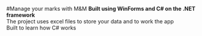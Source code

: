 #Manage your marks with M&M
**Built using WinForms and C# on the .NET framework**
<br>
The project uses excel files to store your data and to work the app
<br>
Built to learn how C# works
